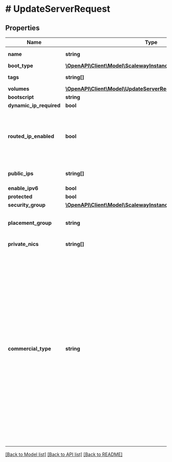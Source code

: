 # # UpdateServerRequest

## Properties

Name | Type | Description | Notes
------------ | ------------- | ------------- | -------------
**name** | **string** | Name of the Instance. | [optional]
**boot_type** | [**\OpenAPI\Client\Model\ScalewayInstanceV1BootType**](ScalewayInstanceV1BootType.md) |  | [optional]
**tags** | **string[]** | Tags of the Instance. | [optional]
**volumes** | [**\OpenAPI\Client\Model\UpdateServerRequestVolumes**](UpdateServerRequestVolumes.md) |  | [optional]
**bootscript** | **string** |  | [optional]
**dynamic_ip_required** | **bool** |  | [optional]
**routed_ip_enabled** | **bool** | True to configure the instance so it uses the new routed IP mode (once this is set to True you cannot set it back to False). | [optional]
**public_ips** | **string[]** | A list of reserved IP IDs to attach to the Instance. | [optional]
**enable_ipv6** | **bool** |  | [optional]
**protected** | **bool** |  | [optional]
**security_group** | [**\OpenAPI\Client\Model\ScalewayInstanceV1SecurityGroupTemplate**](ScalewayInstanceV1SecurityGroupTemplate.md) |  | [optional]
**placement_group** | **string** | Placement group ID if Instance must be part of a placement group. | [optional]
**private_nics** | **string[]** | Instance private NICs. | [optional]
**commercial_type** | **string** | Set the commercial_type for this Instance. Warning: This field has some restrictions: - Cannot be changed if the Instance is not in &#x60;stopped&#x60; state. - Cannot be changed if the Instance is in a placement group. - Local storage requirements of the target commercial_types must be fulfilled (i.e. if an Instance has 80GB of local storage, it can be changed into a GP1-XS, which has a maximum of 150GB, but it cannot be changed into a DEV1-S, which has only 20GB). | [optional]

[[Back to Model list]](../../README.md#models) [[Back to API list]](../../README.md#endpoints) [[Back to README]](../../README.md)
